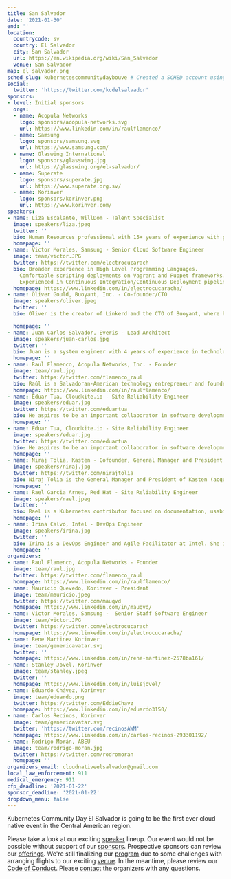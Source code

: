 ```yaml
---
title: San Salvador
date: '2021-01-30'
end: ''
location:
  countrycode: sv
  country: El Salvador
  city: San Salvador
  url: https://en.wikipedia.org/wiki/San_Salvador
  venue: San Salvador
map: el_salvador.png
sched_slug: kubernetescommunitydaybouve # Created a SCHED account using the San Salvador's CNCF email
social:
  twitter: 'https://twitter.com/kcdelsalvador'
sponsors:
- level: Initial sponsors
  orgs:
  - name: Acopula Networks
    logo: sponsors/acopula-networks.svg
    url: https://www.linkedin.com/in/raulflamenco/
  - name: Samsung
    logo: sponsors/samsung.svg
    url: https://www.samsung.com/
  - name: Glaswing International
    logo: sponsors/glasswing.jpg
    url: https://glasswing.org/el-salvador/
  - name: Superate
    logo: sponsors/superate.jpg
    url: https://www.superate.org.sv/
  - name: Korinver
    logo: sponsors/korinver.png
    url: https://www.korinver.com/
speakers:
- name: Liza Escalante, WillDom - Talent Specialist
  image: speakers/liza.jpeg
  twitter: ''
  bio: Human Resources professional with 15+ years of experience with personnel related to Logistics, Automotive, Industry and Technology. Graduated as Psychologist and Master in Human Resources Development. Currently performing as Tech Recruiter for WillDom El Salvador, which share working opportunities with Bolivia, Argentina and Paraguay for placing software developers in the US and Canada markets.
  homepage: ''
- name: Victor Morales, Samsung - Senior Cloud Software Engineer
  image: team/victor.JPG
  twitter: https://twitter.com/electrocucarach
  bio: Broader experience in High Level Programming Languages.
    Comfortable scripting deployments on Vagrant and Puppet frameworks. Proficient working with MS SQL Server and MySQL/MariaDB databases, as well as installation, configuration and troubleshooting of OpenStack environments.
    Experienced in Continuous Integration/Continuous Deployment pipelines, as well as using Test-Driven Development practices and Open Source culture.
  homepage: https://www.linkedin.com/in/electrocucaracha/
- name: Oliver Gould, Buoyant, Inc. - Co-founder/CTO
  image: speakers/oliver.jpeg
  twitter: ''
  bio: Oliver is the creator of Linkerd and the CTO of Buoyant, where he leads open source development efforts. Prior to joining Buoyant, he was a staff infrastructure engineer at Twitter, where he was the technical lead of Observability, Traffic, and Configuration & Coordination teams.

  homepage: ''
- name: Juan Carlos Salvador, Everis - Lead Architect
  image: speakers/juan-carlos.jpg
  twitter: ''
  bio: Juan is a system engineer with 4 years of experience in technologies including Jenkins, Azure DevOps, Docker, Kubernetes, Serverless and has certifications in AWS Solutions Architect and Microsoft Azure. He's passionate about learning and likes to promote a growth mindset with his teams. He always tries to use best practices in different tools and creates quality solutions for my team.
  homepage: ''
- name: Raul Flamenco, Acopula Networks, Inc. - Founder
  image: team/raul.jpg
  twitter: https://twitter.com/flamenco_raul
  bio: Raúl is a Salvadoran-American technology entrepreneur and founder of Acopula Networks in California - working on unlocking the economic value in the Americas by simplifying computer networking for businesses and integrating contributions from individuals and companies globally.
  homepage: https://www.linkedin.com/in/raulflamenco/
- name: Eduar Tua, Cloudkite.io - Site Reliability Engineer
  image: speakers/eduar.jpg
  twitter: https://twitter.com/eduartua
  bio: He aspires to be an important collaborator in software development, and the community ecosystem within the landscape of the CNCF. Eduar has helped clients to scale their applications using modern cloud tools, always maintaining the availability of services. He has also developed applications that run a layer on top of Kubernetes. He is a Go instructor and loves to share knowledge to the fullest.
  homepage: ''
- name: Eduar Tua, Cloudkite.io - Site Reliability Engineer
  image: speakers/eduar.jpg
  twitter: https://twitter.com/eduartua
  bio: He aspires to be an important collaborator in software development, and the community ecosystem within the landscape of the CNCF. Eduar has helped clients to scale their applications using modern cloud tools, always maintaining the availability of services. He has also developed applications that run a layer on top of Kubernetes. He is a Go instructor and loves to share knowledge to the fullest.
  homepage: ''
- name: Niraj Tolia, Kasten - Cofounder, General Manager and President
  image: speakers/niraj.jpg
  twitter: https://twitter.com/nirajtolia
  bio: Niraj Tolia is the General Manager and President of Kasten (acquired by Veeam), which he founded in order to solve the problem of Kubernetes backup and disaster recovery. He also sits on the governing board of the Cloud Native Computing Foundation (CNCF). With a strong technical background in distributed systems, storage, and data management, he has held multiple leadership roles in the past, including Senior Director of Engineering for Dell EMC's CloudBoost group and VP of Engineering and Chief Architect at Maginatics (acquired by EMC). Dr. Tolia received his PhD, MS, and BS in Computer Engineering from Carnegie Mellon University.
  homepage: ''
- name: Rael Garcia Arnes, Red Hat - Site Reliability Engineer
  image: speakers/rael.jpeg
  twitter: ''
  bio: Rael is a Kubernetes contributor focused on documentation, usability, community and contributor experience. Founder in 2018 of the Cloud Native Barcelona community - cloudnative.barcelona - to encourage the adoption of cloud-native technologies and contribution to open-source projects. Currently works at Red Hat as Site Reliability Engineer. More at rael.io.
  homepage: ''
- name: Irina Calvo, Intel - DevOps Engineer
  image: speakers/irina.jpg
  twitter: ''
  bio: Irina is a DevOps Engineer and Agile Facilitator at Intel. She is passionate about helping teams and customers working with CNCF technologies achieve their goals and real-world value. Irina has worked in Cloud Automation, Dev, Scrum Master and DevOps roles. She is one of the organizers of the CNCF Costa Rica community and is currently starting her journey as an open-source contributor.
  homepage: ''
organizers:
- name: Raul Flamenco, Acopula Networks - Founder
  image: team/raul.jpg
  twitter: https://twitter.com/flamenco_raul
  homepage: https://www.linkedin.com/in/raulflamenco/
- name: Mauricio Quevedo, Korinver - President
  image: team/mauricio.jpeg
  twitter: https://twitter.com/mauqvd
  homepage: https://www.linkedin.com/in/mauqvd/
- name: Victor Morales, Samsung -  Senior Staff Software Engineer
  image: team/victor.JPG
  twitter: https://twitter.com/electrocucarach
  homepage: https://www.linkedin.com/in/electrocucaracha/
- name: Rene Martinez Korinver
  image: team/genericavatar.svg
  twitter: ''
  homepage: https://www.linkedin.com/in/rene-martinez-2578ba161/
- name: Stanley Jovel, Korinver
  image: team/stanley.jpeg
  twitter: ''
  homepage: https://www.linkedin.com/in/luisjovel/
- name: Eduardo Chávez, Korinver
  image: team/eduardo.png
  twitter: https://twitter.com/EddieChavz
  homepage: https://www.linkedin.com/in/eduardo3150/
- name: Carlos Recinos, Korinver
  image: team/genericavatar.svg
  twitter: 'https://twitter.com/recinosAWM'
  homepage: https://www.linkedin.com/in/carlos-recinos-293301192/
- name: Rodrigo Morán, ABEU
  image: team/rodrigo-moran.jpg
  twitter: https://twitter.com/rodromoran
  homepage: ''
organizers_email: cloudnativeelsalvador@gmail.com
local_law_enforcement: 911
medical_emergency: 911
cfp_deadline: '2021-01-22'
sponsor_deadline: '2021-01-22'
dropdown_menu: false
---
```


Kubernetes Community Day El Salvador is going to be the first ever cloud native event in the Central American region.

Please take a look at our exciting [speaker](speakers) lineup. Our event would not be possible without support of our [sponsors](sponsor). Prospective sponsors can review our [offerings](sponsor-form). We're still finalizing our [program](program) due to some challenges with arranging flights to our exciting [venue](venue). In the meantime, please review our [Code of Conduct](/code-of-conduct). Please [contact](contact) the organizers with any questions.
